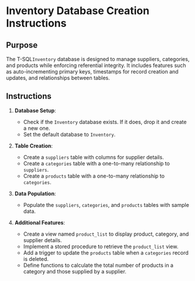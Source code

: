# Inventory Database Creation Instructions

## Purpose
The T-SQL`Inventory` database is designed to manage suppliers, categories, and products while enforcing referential integrity. It includes features such as auto-incrementing primary keys, timestamps for record creation and updates, and relationships between tables.

## Instructions
1. **Database Setup**:
   - Check if the `Inventory` database exists. If it does, drop it and create a new one.
   - Set the default database to `Inventory`.

2. **Table Creation**:
   - Create a `suppliers` table with columns for supplier details.
   - Create a `categories` table with a one-to-many relationship to `suppliers`.
   - Create a `products` table with a one-to-many relationship to `categories`.

3. **Data Population**:
   - Populate the `suppliers`, `categories`, and `products` tables with sample data.

4. **Additional Features**:
   - Create a view named `product_list` to display product, category, and supplier details.
   - Implement a stored procedure to retrieve the `product_list` view.
   - Add a trigger to update the `products` table when a `categories` record is deleted.
   - Define functions to calculate the total number of products in a category and those supplied by a supplier.
